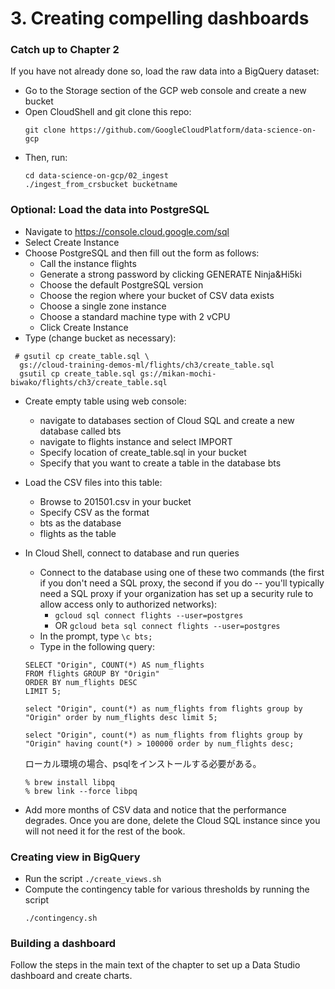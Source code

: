 # 3. Creating compelling dashboards

### Catch up to Chapter 2
If you have not already done so, load the raw data into a BigQuery dataset:
* Go to the Storage section of the GCP web console and create a new bucket
* Open CloudShell and git clone this repo:
    ```
    git clone https://github.com/GoogleCloudPlatform/data-science-on-gcp
    ```
* Then, run:
    ```
    cd data-science-on-gcp/02_ingest
    ./ingest_from_crsbucket bucketname
    ```


### Optional: Load the data into PostgreSQL
* Navigate to https://console.cloud.google.com/sql
* Select Create Instance
* Choose PostgreSQL and then fill out the form as follows:
  * Call the instance flights
  * Generate a strong password by clicking GENERATE
		Ninja&Hi5ki
  * Choose the default PostgreSQL version
  * Choose the region where your bucket of CSV data exists
  * Choose a single zone instance
  * Choose a standard machine type with 2 vCPU
  * Click Create Instance
*  Type (change bucket as necessary):
  ```
   # gsutil cp create_table.sql \
    gs://cloud-training-demos-ml/flights/ch3/create_table.sql
	gsutil cp create_table.sql gs://mikan-mochi-biwako/flights/ch3/create_table.sql
  ```
* Create empty table using web console:
  * navigate to databases section of Cloud SQL and create a new database called bts
  * navigate to flights instance and select IMPORT
  * Specify location of create_table.sql in your bucket
  * Specify that you want to create a table in the database bts
* Load the CSV files into this table:
  * Browse to 201501.csv in your bucket
  * Specify CSV as the format
  * bts as the database
  * flights as the table
* In Cloud Shell, connect to database and run queries
  * Connect to the database using one of these two commands (the first if you don't need a SQL proxy, the second if you do -- you'll typically need a SQL proxy if your organization has set up a security rule to allow access only to authorized networks):
    * ```gcloud sql connect flights --user=postgres```
    * OR ```gcloud beta sql connect flights --user=postgres```
  * In the prompt, type ```\c bts;```
  * Type in the following query:
  ``` 
  SELECT "Origin", COUNT(*) AS num_flights 
  FROM flights GROUP BY "Origin" 
  ORDER BY num_flights DESC 
  LIMIT 5;
  ```

  ```
  select "Origin", count(*) as num_flights from flights group by "Origin" order by num_flights desc limit 5;
  ```

  ```
  select "Origin", count(*) as num_flights from flights group by "Origin" having count(*) > 100000 order by num_flights desc;
  ```

  ローカル環境の場合、psqlをインストールする必要がある。

  ```
  % brew install libpq
  % brew link --force libpq	 
  ```

* Add more months of CSV data and notice that the performance degrades.
Once you are done, delete the Cloud SQL instance since you will not need it for the rest of the book.

### Creating view in BigQuery
* Run the script 
  ```./create_views.sh```
* Compute the contingency table for various thresholds by running the script 
  ```
  ./contingency.sh
  ```

### Building a dashboard
Follow the steps in the main text of the chapter to set up a Data Studio dashboard and create charts.

